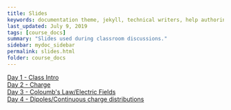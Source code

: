 ```yaml
---
title: Slides
keywords: documentation theme, jekyll, technical writers, help authoring tools, hat replacements
last_updated: July 9, 2019
tags: [course_docs]
summary: "Slides used during classroom discussions."
sidebar: mydoc_sidebar
permalink: slides.html
folder: course_docs
---
```



 [Day 1 - Class Intro][day1]  
 [Day 2 - Charge][day2]  
 [Day 3 - Coloumb's Law/Electric Fields][day3]  
 [Day 4 - Dipoles/Continuous charge distributions][day4]  
 <!--- [Day 5 - Special geometry charge distributions][day5] -->  
 <!--- [Day 6 - Parallel-plate capacitor/ Charged particles in fields][day6] -->  
 <!--- [Day 7 - Electric Flux][day7]  -->
 <!--- [Day 8 - Gauss's Law][day8]  -->
 <!--- [Day 9 - Electric Potential Energy][day9]-->  
 <!--- [Day 10 - Electric Potential][day10]  -->
 <!--- [Day 11 - Potential to Field][day11]    -->
 <!--- [Day 12 - Capacitors][day12]  -->
 <!--- [Day 13 - Current][day13]  -->
 <!--- [Day 14 - Conductivity][day14]-->    
 <!--- [Day 15 - Simple Circuits][day15]-->     
 <!--- [Day 16 - Resistors][day16]    -->
 <!--- [Day 17 - RC circuits][day17]  -->
 <!--- [Day 18 - The magnetic Field][day18] --> 
 <!--- [Day 19 - Ampere's Law][day19]      -->
 <!--- [Day 20 - Magnetic Forces][day20]     -->
 <!--- [Day 21 - Magnetic Materials][day21]  -->
 <!--- [Day 22 - Magnetic Flux; Lenz's law][day22]-->  
 <!--- [Day 23 - Faraday's Law][day23]      -->
 <!--- [Day 24 - Inductors; LC circuits][day24]-->      
 <!--- [Day 25 - LR circuits][day25]      -->
 <!--- [Day 26 - Phasors; AC capacitor circuits][day26]-->   
 <!--- [Day 27 - RLC circuits][day27]      -->

[day1]: ../course_docs/slides/D1-IntroToPH220.pdf  
[day2]: ../course_docs/slides/D2-Charge.pdf  
[day3]: ../course_docs/slides/D3-ColoumbsLaw.pdf  
[day4]: ../course_docs/slides/D4-Continuous_Charge_Distributions.pdf  
[day5]: ../course_docs/slides/D5-Special_Geometry.pdf  
[day6]: ../course_docs/slides/D6-Parallel_Plate_Capacitor.pdf  
[day7]: ../course_docs/slides/D7-Electric_Flux.pdf  
[day8]: ../course_docs/slides/D8-Gauss_Law.pdf    
[day9]: ../course_docs/slides/D9-Electric_Potential_Energy.pdf    
[day10]: ../course_docs/slides/D10-Electric_Potential.pdf    
[day11]: ../course_docs/slides/D11-Potential_to_Field.pdf    
[day12]: ../course_docs/slides/D12-Capacitors.pdf  
[day13]: ../course_docs/slides/D13-Current.pdf  
[day14]: ../course_docs/slides/D14-Conductivity.pdf  
[day15]: ../course_docs/slides/D15-Simple_Circuits.pdf  
[day16]: ../course_docs/slides/D16-Resistors.pdf  
[day17]: ../course_docs/slides/D17-RC.pdf  
[day18]: ../course_docs/slides/D18-Magnetic_Field.pdf  
[day19]: ../course_docs/slides/D19-wire_loops_Ampere.pdf  
[day20]: ../course_docs/slides/D20-Magnetic_Forces.pdf  
[day21]: ../course_docs/slides/D21-Magnetic_Materials.pdf  
[day22]: ../course_docs/slides/D22-Flux_Lenz.pdf  
[day23]: ../course_docs/slides/D23-Faradays_Law.pdf  
[day24]: ../course_docs/slides/D24-Inductors_LC.pdf  
[day25]: ../course_docs/slides/D25-LR_Circuits.pdf  
[day26]: ../course_docs/slides/D26-Phasors_Capacitors.pdf  
[day27]: ../course_docs/slides/D27-RLC.pdf  
